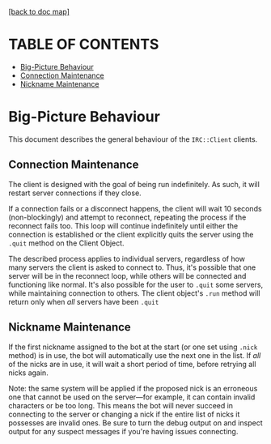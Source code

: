 [[back to doc map]](README.md)

# TABLE OF CONTENTS
- [Big-Picture Behaviour](#big-picture-behaviour)
- [Connection Maintenance](#connection-maintenance)
- [Nickname Maintenance](#nickname-maintenance)

# Big-Picture Behaviour

This document describes the general behaviour of the `IRC::Client` clients.

## Connection Maintenance

The client is designed with the goal of being run indefinitely. As such, it
will restart server connections if they close.

If a connection fails or a disconnect happens, the client will wait
10 seconds (non-blockingly) and attempt to reconnect, repeating the process
if the reconnect fails too. This loop will continue indefinitely until either
the connection is established or the client explicitly quits the server
using the `.quit` method on the Client Object.

The described process applies to individual servers, regardless of how many
servers the client is asked to connect to. Thus, it's possible that one
server will be in the reconnect loop, while others will be connected and
functioning like normal. It's also possible for the user to `.quit` some
servers, while maintaining connection to others. The client object's
`.run` method will return only when *all* servers have been `.quit`

## Nickname Maintenance

If the first nickname assigned to the bot at the start (or one set
using `.nick` method) is in use, the bot will automatically use the next one
in the list. If *all* of the nicks are in use, it will wait a short period
of time, before retrying all nicks again.

Note: the same system will be applied if the proposed nick is an erroneous
one that cannot be used on the server—for example, it can contain invalid
characters or be too long. This means the bot will never succeed
in connecting to the server or changing a nick if the entire list of nicks it
possesses are invalid ones. Be sure to turn the debug output on and inspect
output for any suspect messages if you're having issues connecting.

